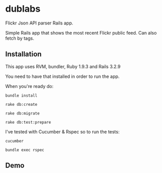 dublabs
=======

Flickr Json API parser Rails app.

Simple Rails app that shows the most recent Flickr public feed. 
Can also fetch by tags.

Installation
------------

This app uses RVM, bundler, Ruby 1.9.3 and Rails 3.2.9

You need to have that installed in order to run the app.

When you're ready do:
          
    bundle install
          
    rake db:create
          
    rake db:migrate
          
    rake db:test:prepare

I've tested with Cucumber & Rspec so to run the tests:

    cucumber
          
    bundle exec rspec

Demo
----